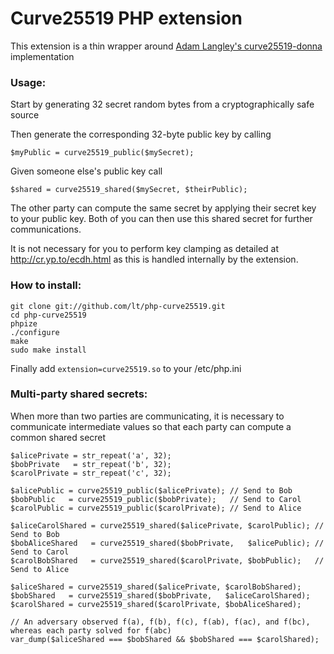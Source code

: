 Curve25519 PHP extension
========================

This extension is a thin wrapper around [Adam Langley's curve25519-donna](https://github.com/agl/curve25519-donna) implementation

### Usage:

Start by generating 32 secret random bytes from a cryptographically safe source

Then generate the corresponding 32-byte public key by calling

```
$myPublic = curve25519_public($mySecret);
```

Given someone else's public key call

```
$shared = curve25519_shared($mySecret, $theirPublic);
```

The other party can compute the same secret by applying their secret key to your public key. Both of you can then use this shared secret for further communications.

It is not necessary for you to perform key clamping as detailed at http://cr.yp.to/ecdh.html as this is handled internally by the extension.

### How to install:

```
git clone git://github.com/lt/php-curve25519.git
cd php-curve25519
phpize
./configure
make
sudo make install
```
Finally add `extension=curve25519.so` to your /etc/php.ini

### Multi-party shared secrets:

When more than two parties are communicating, it is necessary to communicate intermediate values so that each party can compute a common shared secret

```
$alicePrivate = str_repeat('a', 32);
$bobPrivate   = str_repeat('b', 32);
$carolPrivate = str_repeat('c', 32);

$alicePublic = curve25519_public($alicePrivate); // Send to Bob
$bobPublic   = curve25519_public($bobPrivate);   // Send to Carol
$carolPublic = curve25519_public($carolPrivate); // Send to Alice

$aliceCarolShared = curve25519_shared($alicePrivate, $carolPublic); // Send to Bob
$bobAliceShared   = curve25519_shared($bobPrivate,   $alicePublic); // Send to Carol
$carolBobShared   = curve25519_shared($carolPrivate, $bobPublic);   // Send to Alice

$aliceShared = curve25519_shared($alicePrivate, $carolBobShared);
$bobShared   = curve25519_shared($bobPrivate,   $aliceCarolShared);
$carolShared = curve25519_shared($carolPrivate, $bobAliceShared);

// An adversary observed f(a), f(b), f(c), f(ab), f(ac), and f(bc), whereas each party solved for f(abc)
var_dump($aliceShared === $bobShared && $bobShared === $carolShared);
```
